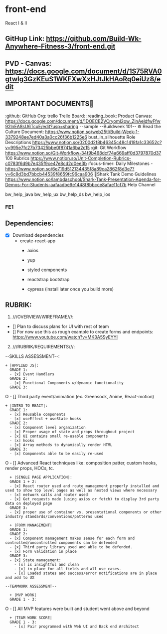 # front-end
React I &amp; II

## GitHup Link: https://github.com/Build-Wk-Anywhere-Fitness-3/front-end.git

## PVD - Canvas: https://docs.google.com/document/d/1S75RVA0gtwIg3GzKEuS1WKFXwXxHJtJkHAoRq0eiUz8/edit

## IMPORTANT DOCUMENTS:pushpin:
:github: GitHub Org:
trello Trello Board:
:reading_book: Product Canvas: https://docs.google.com/document/d/1DOECE2VCryomI2ow_ZinAeldfwFfw92lnEA8sU6TcuE/edit?usp=sharing --sample
--Buildweek 101--
:gear: Read the Culture Document:
https://www.notion.so/web25tl/Build-Week-1-3379248ee7ed40a3a0cc26f36b1225e6
bust_in_silhouette Role Descriptions
https://www.notion.so/0200d2f8b46345c48c1418fa1c33652c?v=995e7fc27b73425bbe0f8741a6ba2c15
:git: Git Workflow
https://www.notion.so/Git-Workflow-34f9b468dcf74a669aff0d3797870d37
100 Rubrics
https://www.notion.so/Unit-Completion-Rubrics-c0783f6d9b7e435f9ce47e8cd2d0ee3b
:focus-timer: Daily Milestones -
https://www.notion.so/6e719d512134435f8a89ca2862f8d3e7?v=6c8d3bd7bbcb44539f8659fc96caa906
:shark:Shark Tank Demo Guidelines
https://www.notion.so/lambdaschool/Shark-Tank-Presentation-Agenda-for-Demos-For-Students-aafaadbe9e1448f8bbcce8afae11cf7b
Help Channel

bw_help_java
bw_help_ux
bw_help_ds
bw_help_ios




### FE1 ###

## Dependencies:
- [x] Download dependencies
  - create-react-app
    - axios
    - yup
    - styled components
    - reactstrap bootstrap
    
    - cypress (install later once you build more)

## RUBRIK:


1. ///OVERVIEW/WIREFRAME///:
  - [] Plan to discuss plans for UI with rest of team
  - [] For now use this as rough example to create forms and endpoints: https://www.youtube.com/watch?v=MK3A5SyEYYI


2. ///RUBRIK/REQUIREMENTS///:

  --SKILLS ASSESSMENT--:

    + |APPLIED JS|: 
      GRADE 1:
      - [x] Event Handlers
      GRADE 2:
      - [x] Functional Components w/dynamic functionality
      GRADE 3:
O      - [] Third party event/animation (ex. Greensock, Anime, React-motion)

    + |INTRO TO REACT|:
      GRADE 1:
      - [x] Reusable components
      - [x] useEffect + useState hooks
      GRADE 2:
      - [x] Component level organization
      - [x] Proper usage of state and props throughout project
      - [x] UI contains small re-usable components
      - [x] hooks
      - [x] Array methods to dynamically render HTML
      GRADE 3:
      - [x] Components able to be easily re-used
O     - [] Advanced React techniques like: composition patter, custom hooks, render props, HOCs, tc.

      + |SINGLE PAGE APPLICATION|:
      GRADE 1 + 2: 
      - [x] React router used and route management properly installed and used to show top level pages as well as nested views where necessary
      - [x] network calls and router used
      - [x] Get requests made (using axios or fetch) to display 3rd party data on deployed page
      GRADE 3:
      - [x] proper use of container vs. presentational components or other industry standards/conventions/patterns used

      + |FORM MANAGEMENT|
      GRADE 1:
      GRADE 2:
      - [x] Component management makes sense for each form and controlled/uncontrolled components can be defended
      - [x] Third party library used and able to be defended.
      - [x] Form validation in place
      GRADE 3:
      - [x] State management:
        - [x] is insightful and clean
        - [x] in place for all fields and all use cases.
        - [x] Loaded states and success/error notifications are in place and add to UX

    --TEAMWORK ASSESSMENT--

      + |MVP WORK| 
      GRADE 1 - 3:
O        - [] All MVP features were built and student went above and beyond
      
      + |TEAM WORK SCORE|
      GRADE 1 - 3:
        - [x] Pair programmed with Web UI and Back end Architect



      


